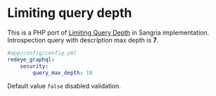 Limiting query depth
====================

This is a PHP port of [Limiting Query Depth](http://sangria-graphql.org/learn/#limiting-query-depth) in Sangria implementation.
Introspection query with description max depth is **7**.

```yaml
#app/config/config.yml
redeye_graphql:
    security:
        query_max_depth: 10
```

Default value `false` disabled validation.
